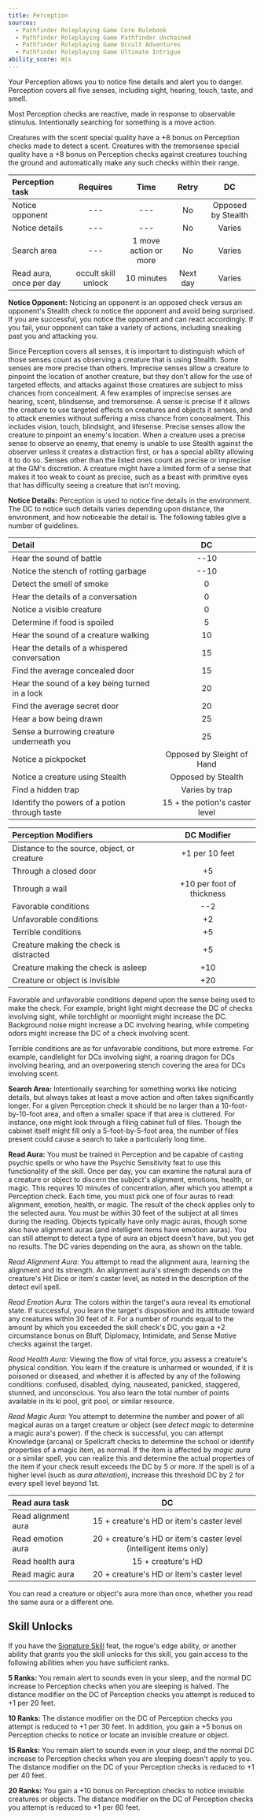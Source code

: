 ```yaml
---
title: Perception
sources:
  - Pathfinder Roleplaying Game Core Rulebook
  - Pathfinder Roleplaying Game Pathfinder Unchained
  - Pathfinder Roleplaying Game Occult Adventures
  - Pathfinder Roleplaying Game Ultimate Intrigue
ability_score: Wis
---
```


Your Perception allows you to notice fine details and alert you to danger. Perception covers all five senses, including sight, hearing, touch, taste, and smell.

Most Perception checks are reactive, made in response to observable stimulus. Intentionally searching for something is a move action.

Creatures with the scent special quality have a +8 bonus on Perception checks made to detect a scent. Creatures with the tremorsense special quality have a +8 bonus on Perception checks against creatures touching the ground and automatically make any such checks within their range.

| Perception task         |      Requires       |         Time          |  Retry   |         DC         |
|:------------------------|:-------------------:|:---------------------:|:--------:|:------------------:|
| Notice opponent         |         ---         |          ---          |    No    | Opposed by Stealth |
| Notice details          |         ---         |          ---          |    No    |       Varies       |
| Search area             |         ---         | 1 move action or more |    No    |       Varies       |
| Read aura, once per day | occult skill unlock |      10 minutes       | Next day |       Varies       |

**Notice Opponent:** Noticing an opponent is an opposed check versus an opponent's Stealth check to notice the opponent and avoid being surprised. If you are successful, you notice the opponent and can react accordingly. If you fail, your opponent can take a variety of actions, including sneaking past you and attacking you.

Since Perception covers all senses, it is important to distinguish which of those senses count as observing a creature that is using Stealth. Some senses are more precise than others. Imprecise senses allow a creature to pinpoint the location of another creature, but they don't allow for the use of targeted effects, and attacks against those creatures are subject to miss chances from concealment. A few examples of imprecise senses are hearing, scent, blindsense, and tremorsense. A sense is precise if it allows the creature to use targeted effects on creatures and objects it senses, and to attack enemies without suffering a miss chance from concealment. This includes vision, touch, blindsight, and lifesense. Precise senses allow the creature to pinpoint an enemy's location. When a creature uses a precise sense to observe an enemy, that enemy is unable to use Stealth against the observer unless it creates a distraction first, or has a special ability allowing it to do so. Senses other than the listed ones count as precise or imprecise at the GM's discretion. A creature might have a limited form of a sense that makes it too weak to count as precise, such as a beast with primitive eyes that has difficulty seeing a creature that isn't moving.

**Notice Details:** Perception is used to notice fine details in the environment. The DC to notice such details varies depending upon distance, the environment, and how noticeable the detail is. The following tables give a number of guidelines.

| Detail                                         |               DC               |
|:-----------------------------------------------|:------------------------------:|
| Hear the sound of battle                       |              --10              |
| Notice the stench of rotting garbage           |              --10              |
| Detect the smell of smoke                      |               0                |
| Hear the details of a conversation             |               0                |
| Notice a visible creature                      |               0                |
| Determine if food is spoiled                   |               5                |
| Hear the sound of a creature walking           |               10               |
| Hear the details of a whispered conversation   |               15               |
| Find the average concealed door                |               15               |
| Hear the sound of a key being turned in a lock |               20               |
| Find the average secret door                   |               20               |
| Hear a bow being drawn                         |               25               |
| Sense a burrowing creature underneath you      |               25               |
| Notice a pickpocket                            |   Opposed by Sleight of Hand   |
| Notice a creature using Stealth                |       Opposed by Stealth       |
| Find a hidden trap                             |         Varies by trap         |
| Identify the powers of a potion through taste  | 15 + the potion's caster level |

| Perception Modifiers                        |        DC Modifier        |
|:--------------------------------------------|:-------------------------:|
| Distance to the source, object, or creature |      +1 per 10 feet       |
| Through a closed door                       |            +5             |
| Through a wall                              | +10 per foot of thickness |
| Favorable conditions                        |            --2            |
| Unfavorable conditions                      |            +2             |
| Terrible conditions                         |            +5             |
| Creature making the check is distracted     |            +5             |
| Creature making the check is asleep         |            +10            |
| Creature or object is invisible             |            +20            |

Favorable and unfavorable conditions depend upon the sense being used to make the check. For example, bright light might decrease the DC of checks involving sight, while torchlight or moonlight might increase the DC. Background noise might increase a DC involving hearing, while competing odors might increase the DC of a check involving scent.

Terrible conditions are as for unfavorable conditions, but more extreme. For example, candlelight for DCs involving sight, a roaring dragon for DCs involving hearing, and an overpowering stench covering the area for DCs involving scent.

**Search Area:** Intentionally searching for something works like noticing details, but always takes at least a move action and often takes significantly longer. For a given Perception check it should be no larger than a 10-foot-by-10-foot area, and often a smaller space if that area is cluttered. For instance, one might look through a filing cabinet full of files. Though the cabinet itself might fill only a 5-foot-by-5-foot area, the number of files present could cause a search to take a particularly long time.

**Read Aura:** You must be trained in Perception and be capable of casting psychic spells or who have the Psychic Sensitivity feat to use this functionality of the skill. Once per day, you can examine the natural aura of a creature or object to discern the subject's alignment, emotions, health, or magic. This requires 10 minutes of concentration, after which you attempt a Perception check. Each time, you must pick one of four auras to read: alignment, emotion, health, or magic. The result of the check applies only to the selected aura. You must be within 30 feet of the subject at all times during the reading. Objects typically have only magic auras, though some also have alignment auras (and intelligent items have emotion auras). You can still attempt to detect a type of aura an object doesn't have, but you get no results. The DC varies depending on the aura, as shown on the table.

*Read Alignment Aura:* You attempt to read the alignment aura, learning the alignment and its strength. An alignment aura's strength depends on the creature's Hit Dice or item's caster level, as noted in the description of the detect evil spell.

*Read Emotion Aura:* The colors within the target's aura reveal its emotional state. If successful, you learn the target's disposition and its attitude toward any creatures within 30 feet of it. For a number of rounds equal to the amount by which you exceeded the skill check's DC, you gain a +2 circumstance bonus on Bluff, Diplomacy, Intimidate, and Sense Motive checks against the target.

*Read Health Aura:* Viewing the flow of vital force, you assess a creature's physical condition. You learn if the creature is unharmed or wounded, if it is poisoned or diseased, and whether it is affected by any of the following conditions: confused, disabled, dying, nauseated, panicked, staggered, stunned, and unconscious. You also learn the total number of points available in its ki pool, grit pool, or similar resource.

*Read Magic Aura:* You attempt to determine the number and power of all magical auras on a target creature or object (see *detect magic* to determine a magic aura's power). If the check is successful, you can attempt Knowledge (arcana) or Spellcraft checks to determine the school or identify properties of a magic item, as normal. If the item is affected by *magic aura* or a similar spell, you can realize this and determine the actual properties of the item if your check result exceeds the DC by 5 or more. If the spell is of a higher level (such as *aura alteration*), increase this threshold DC by 2 for every spell level beyond 1st.

| Read aura task      |                                 DC                                 |
|:--------------------|:------------------------------------------------------------------:|
| Read alignment aura |             15 + creature's HD or item's caster level              |
| Read emotion aura   | 20 + creature's HD or item's caster level (intelligent items only) |
| Read health aura    |                         15 + creature's HD                         |
| Read magic aura     |             20 + creature's HD or item's caster level              |

You can read a creature or object's aura more than once, whether you read the same aura or a different one.

## Skill Unlocks

If you have the [Signature Skill](/feats/signature-skill/) feat, the rogue's edge ability, or another ability that grants you the skill unlocks for this skill, you gain access to the following abilities when you have sufficient ranks.

**5 Ranks:** You remain alert to sounds even in your sleep, and the normal DC increase to Perception checks when you are sleeping is halved. The distance modifier on the DC of Perception checks you attempt is reduced to +1 per 20 feet.

**10 Ranks:** The distance modifier on the DC of Perception checks you attempt is reduced to +1 per 30 feet. In addition, you gain a +5 bonus on Perception checks to notice or locate an invisible creature or object.

**15 Ranks:** You remain alert to sounds even in your sleep, and the normal DC increase to Perception checks when you are sleeping doesn't apply to you. The distance modifier on the DC of your Perception checks is reduced to +1 per 40 feet.

**20 Ranks:** You gain a +10 bonus on Perception checks to notice invisible creatures or objects. The distance modifier on the DC of Perception checks you attempt is reduced to +1 per 60 feet.
